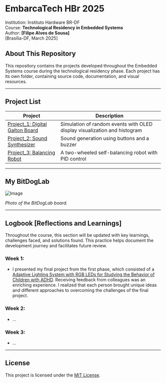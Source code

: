 # **EmbarcaTech HBr 2025**  

Institution: Instituto Hardware BR-DF  
Course: **Technological Residency in Embedded Systems**  
Author: **[Filipe Alves de Sousa]**  
[Brasília-DF, March 2025]  

## **About This Repository**  
This repository contains the projects developed throughout the Embedded Systems course during the technological residency phase. Each project has its own folder, containing source code, documentation, and visual resources.  

---  

## **Project List**  

| Project | Description |  
|---------|------------|  
| [Project_1: Digital Galton Board](./projetos/galton_board/) | Simulation of random events with OLED display visualization and histogram |  
| [Project_2: Sound Synthesizer](./projetos/sintetizador_som/) | Sound generation using buttons and a buzzer |  
| [Project_3: Balancing Robot](./projetos/robo_equilibrista/) | A two-wheeled self-balancing robot with PID control |  

---  

## **My BitDogLab**  

![Image](https://github.com/user-attachments/assets/22049b52-f9ec-4e72-bb2c-1a0df1b4a48c)  

_Photo of the BitDogLab board._  

---  

## **Logbook [Reflections and Learnings]**  

Throughout the course, this section will be updated with key learnings, challenges faced, and solutions found. This practice helps document the development journey and facilitates future review.  

### **Week 1:**  
- I presented my final project from the first phase, which consisted of a [Adaptive Lighting System with RGB LEDs for Studying the Behavior of Children with ADHD](https://github.com/filipe19/Embarcatech-BitDogLab-RaspberryPi). Receiving feedback from colleagues was an enriching experience. I realized that each person brought unique ideas and different approaches to overcoming the challenges of the final project.  

### **Week 2:**  
- ...  

### **Week 3:**  
- ...  

---  

## **License**  

This project is licensed under the [MIT License](LICENSE).